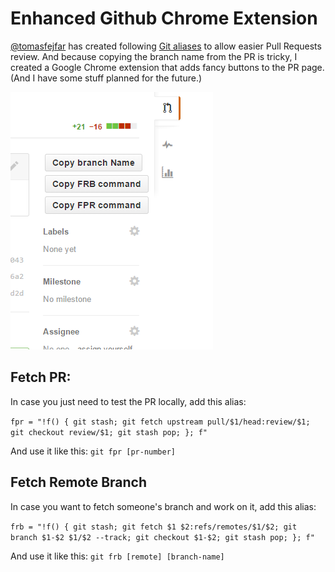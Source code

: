 Enhanced Github Chrome Extension
================================

[@tomasfejfar](https://github.com/tomasfejfar/) has created following [Git aliases](https://git.wiki.kernel.org/index.php/Aliases#Introduction)
to allow easier Pull Requests review. And because copying the branch name from the PR is tricky, I created 
a Google Chrome extension that adds fancy buttons to the PR page. (And I have some stuff planned for the future.)

![Enhanced Github Chrome Extension](preview.png)

Fetch PR:
--------
In case you just need to test the PR locally, add this alias:

`fpr = "!f() { git stash; git fetch upstream pull/$1/head:review/$1; git checkout review/$1; git stash pop; }; f"`

And use it like this: `git fpr [pr-number]`


Fetch Remote Branch
--------------------
In case you want to fetch someone's branch and work on it, add this alias:

`frb = "!f() { git stash; git fetch $1 $2:refs/remotes/$1/$2; git branch $1-$2 $1/$2 --track; git checkout $1-$2; git stash pop; }; f"`

And use it like this: `git frb [remote] [branch-name]`
